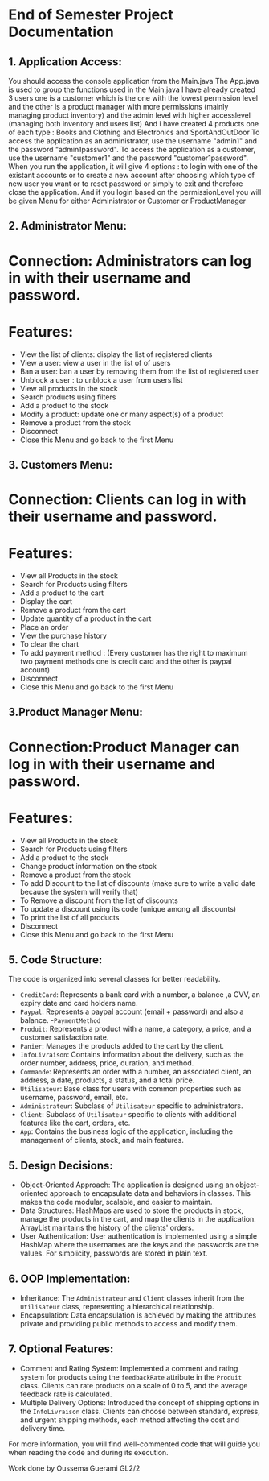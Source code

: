 # End of Semester Project Documentation

## 1. Application Access:

You should access the console application from the Main.java
The App.java is used to group the functions used in the Main.java
I have already created 3 users one is a customer which is the one with the lowest permission level and the other is a product manager with more permissions (mainly managing product inventory) and the admin level with higher accesslevel (managing both inventory and users list)
And i have created 4 products one of each type : Books and Clothing and Electronics and SportAndOutDoor
To access the application as an administrator, use the username "admin1" and the password "admin1password".
To access the application as a customer, use the username "customer1" and the password "customer1password".
When you run the application, it will give 4 options : to login with one of the existant accounts or to create a new account after choosing which type of new user you want or to reset password or simply to exit and therefore close the application.
And if you login based on the permissionLevel you will be given Menu for either Administrator or Customer or ProductManager

## 2. Administrator Menu:

# Connection: Administrators can log in with their username and password.

# Features:

- View the list of clients: display the list of registered clients
- View a user: view a user in the list of of users
- Ban a user: ban a user by removing them from the list of registered user
- Unblock a user : to unblock a user from users list
- View all products in the stock
- Search products using filters
- Add a product to the stock
- Modify a product: update one or many aspect(s) of a product
- Remove a product from the stock
- Disconnect
- Close this Menu and go back to the first Menu

## 3. Customers Menu:

# Connection: Clients can log in with their username and password.

# Features:

- View all Products in the stock
- Search for Products using filters
- Add a product to the cart
- Display the cart
- Remove a product from the cart
- Update quantity of a product in the cart
- Place an order
- View the purchase history
- To clear the chart
- To add payment method : (Every customer has the right to maximum two payment methods one is credit card and the other is paypal account)
- Disconnect
- Close this Menu and go back to the first Menu

## 3.Product Manager Menu:

# Connection:Product Manager can log in with their username and password.

# Features:

- View all Products in the stock
- Search for Products using filters
- Add a product to the stock
- Change product information on the stock
- Remove a product from the stock
- To add Discount to the list of discounts (make sure to write a valid date because the system will verify that)
- To Remove a discount from the list of discounts
- To update a discount using its code (unique among all discounts)
- To print the list of all products
- Disconnect
- Close this Menu and go back to the first Menu

## 5. Code Structure:

The code is organized into several classes for better readability.

- `CreditCard`: Represents a bank card with a number, a balance ,a CVV, an expiry date and card holders name.
- `Paypal`: Represents a paypal account (email + password) and also a balance.
-`PaymentMethod`
- `Produit`: Represents a product with a name, a category, a price, and a customer satisfaction rate.
- `Panier`: Manages the products added to the cart by the client.
- `InfoLivraison`: Contains information about the delivery, such as the order number, address, price, duration, and method.
- `Commande`: Represents an order with a number, an associated client, an address, a date, products, a status, and a total price.
- `Utilisateur`: Base class for users with common properties such as username, password, email, etc.
- `Administrateur`: Subclass of `Utilisateur` specific to administrators.
- `Client`: Subclass of `Utilisateur` specific to clients with additional features like the cart, orders, etc.
- `App`: Contains the business logic of the application, including the management of clients, stock, and main features.

## 5. Design Decisions:

- Object-Oriented Approach: The application is designed using an object-oriented approach to encapsulate data and behaviors in classes. This makes the code modular, scalable, and easier to maintain.
- Data Structures: HashMaps are used to store the products in stock, manage the products in the cart, and map the clients in the application. ArrayList maintains the history of the clients' orders.
- User Authentication: User authentication is implemented using a simple HashMap where the usernames are the keys and the passwords are the values. For simplicity, passwords are stored in plain text.

## 6. OOP Implementation:

- Inheritance: The `Administrateur` and `Client` classes inherit from the `Utilisateur` class, representing a hierarchical relationship.
- Encapsulation: Data encapsulation is achieved by making the attributes private and providing public methods to access and modify them.

## 7. Optional Features:

- Comment and Rating System: Implemented a comment and rating system for products using the `feedbackRate` attribute in the `Produit` class. Clients can rate products on a scale of 0 to 5, and the average feedback rate is calculated.
- Multiple Delivery Options: Introduced the concept of shipping options in the `InfoLivraison` class. Clients can choose between standard, express, and urgent shipping methods, each method affecting the cost and delivery time.

For more information, you will find well-commented code that will guide you when reading the code and during its execution.

Work done by Oussema Guerami GL2/2
